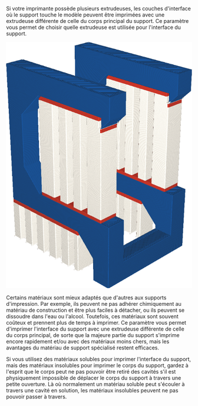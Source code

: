 Si votre imprimante possède plusieurs extrudeuses, les couches d'interface où le support touche le modèle peuvent être imprimées avec une extrudeuse différente de celle du corps principal du support. Ce paramètre vous permet de choisir quelle extrudeuse est utilisée pour l'interface du support.

![L'interface de support est imprimée en organe, mais le corps principal en blanc](../../../articles/images/support_interface_extruder_nr.png)

Certains matériaux sont mieux adaptés que d'autres aux supports d'impression. Par exemple, ils peuvent ne pas adhérer chimiquement au matériau de construction et être plus faciles à détacher, ou ils peuvent se dissoudre dans l'eau ou l'alcool. Toutefois, ces matériaux sont souvent coûteux et prennent plus de temps à imprimer. Ce paramètre vous permet d'imprimer l'interface du support avec une extrudeuse différente de celle du corps principal, de sorte que la majeure partie du support s'imprime encore rapidement et/ou avec des matériaux moins chers, mais les avantages du matériau de support spécialisé restent efficaces.

Si vous utilisez des matériaux solubles pour imprimer l'interface du support, mais des matériaux insolubles pour imprimer le corps du support, gardez à l'esprit que le corps peut ne pas pouvoir être retiré des cavités s'il est physiquement impossible de déplacer le corps du support à travers une petite ouverture. Là où normalement un matériau soluble peut s'écouler à travers une cavité en solution, les matériaux insolubles peuvent ne pas pouvoir passer à travers.
